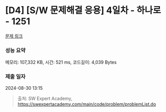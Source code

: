 # [D4] [S/W 문제해결 응용] 4일차 - 하나로 - 1251 

[문제 링크](https://swexpertacademy.com/main/code/problem/problemDetail.do?contestProbId=AV15StKqAQkCFAYD) 

### 성능 요약

메모리: 107,332 KB, 시간: 521 ms, 코드길이: 4,039 Bytes

### 제출 일자

2024-08-30 13:15



> 출처: SW Expert Academy, https://swexpertacademy.com/main/code/problem/problemList.do